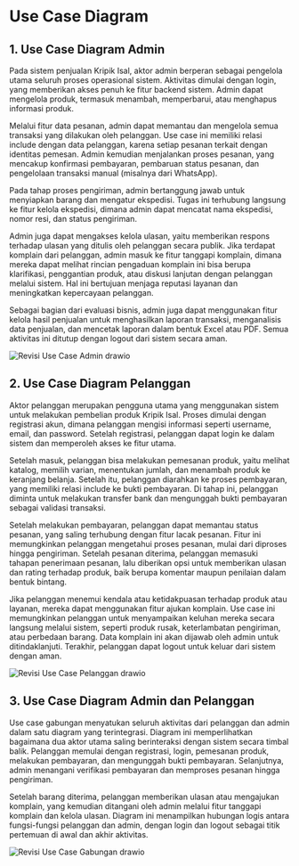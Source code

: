 # Use Case Diagram

## 1. Use Case Diagram Admin
Pada sistem penjualan Kripik Isal, aktor admin berperan sebagai pengelola utama seluruh proses operasional sistem. Aktivitas dimulai dengan login, yang memberikan akses penuh ke fitur backend sistem. Admin dapat mengelola produk, termasuk menambah, memperbarui, atau menghapus informasi produk.

Melalui fitur data pesanan, admin dapat memantau dan mengelola semua transaksi yang dilakukan oleh pelanggan. Use case ini memiliki relasi include dengan data pelanggan, karena setiap pesanan terkait dengan identitas pemesan. Admin kemudian menjalankan proses pesanan, yang mencakup konfirmasi pembayaran, pembaruan status pesanan, dan pengelolaan transaksi manual (misalnya dari WhatsApp).

Pada tahap proses pengiriman, admin bertanggung jawab untuk menyiapkan barang dan mengatur ekspedisi. Tugas ini terhubung langsung ke fitur kelola ekspedisi, dimana admin dapat mencatat nama ekspedisi, nomor resi, dan status pengiriman.

Admin juga dapat mengakses kelola ulasan, yaitu memberikan respons terhadap ulasan yang ditulis oleh pelanggan secara publik. Jika terdapat komplain dari pelanggan, admin masuk ke fitur tanggapi komplain, dimana mereka dapat melihat rincian pengaduan komplain ini bisa berupa klarifikasi, penggantian produk, atau diskusi lanjutan dengan pelanggan melalui sistem. Hal ini bertujuan menjaga reputasi layanan dan meningkatkan kepercayaan pelanggan.

Sebagai bagian dari evaluasi bisnis, admin juga dapat menggunakan fitur kelola hasil penjualan untuk menghasilkan laporan transaksi, menganalisis data penjualan, dan mencetak laporan dalam bentuk Excel atau PDF. Semua aktivitas ini ditutup dengan logout dari sistem secara aman.

![Revisi Use Case Admin drawio](https://github.com/user-attachments/assets/2b2534ab-f4a4-4b15-a43e-a07293f6c8ca)

## 2. Use Case Diagram Pelanggan
Aktor pelanggan merupakan pengguna utama yang menggunakan sistem untuk melakukan pembelian produk Kripik Isal. Proses dimulai dengan registrasi akun, dimana pelanggan mengisi informasi seperti username, email, dan password. Setelah registrasi, pelanggan dapat login ke dalam sistem dan memperoleh akses ke fitur utama.

Setelah masuk, pelanggan bisa melakukan pemesanan produk, yaitu melihat katalog, memilih varian, menentukan jumlah, dan menambah produk ke keranjang belanja. Setelah itu, pelanggan diarahkan ke proses pembayaran, yang memiliki relasi include ke bukti pembayaran. Di tahap ini, pelanggan diminta untuk melakukan transfer bank dan mengunggah bukti pembayaran sebagai validasi transaksi.

Setelah melakukan pembayaran, pelanggan dapat memantau status pesanan, yang saling terhubung dengan fitur lacak pesanan. Fitur ini memungkinkan pelanggan mengetahui proses pesanan, mulai dari diproses hingga pengiriman. Setelah pesanan diterima, pelanggan memasuki tahapan penerimaan pesanan, lalu diberikan opsi untuk memberikan ulasan dan rating terhadap produk, baik berupa komentar maupun penilaian dalam bentuk bintang.

Jika pelanggan menemui kendala atau ketidakpuasan terhadap produk atau layanan, mereka dapat menggunakan fitur ajukan komplain. Use case ini memungkinkan pelanggan untuk menyampaikan keluhan mereka secara langsung melalui sistem, seperti produk rusak, keterlambatan pengiriman, atau perbedaan barang. Data komplain ini akan dijawab oleh admin untuk ditindaklanjuti. Terakhir, pelanggan dapat logout untuk keluar dari sistem dengan aman.

![Revisi Use Case Pelanggan drawio](https://github.com/user-attachments/assets/86d55833-cef6-473e-adda-6f913658c1bb)

## 3. Use Case Diagram Admin dan Pelanggan
Use case gabungan menyatukan seluruh aktivitas dari pelanggan dan admin dalam satu diagram yang terintegrasi. Diagram ini memperlihatkan bagaimana dua aktor utama saling berinteraksi dengan sistem secara timbal balik. Pelanggan memulai dengan registrasi, login, pemesanan produk, melakukan pembayaran, dan mengunggah bukti pembayaran. Selanjutnya, admin menangani verifikasi pembayaran dan memproses pesanan hingga pengiriman.

Setelah barang diterima, pelanggan memberikan ulasan atau mengajukan komplain, yang kemudian ditangani oleh admin melalui fitur tanggapi komplain dan kelola ulasan. Diagram ini menampilkan hubungan logis antara fungsi-fungsi pelanggan dan admin, dengan login dan logout sebagai titik pertemuan di awal dan akhir aktivitas. 

![Revisi Use Case Gabungan drawio](https://github.com/user-attachments/assets/3bd38b2e-87fd-4ab8-9f7a-ec4b0550fe33)
